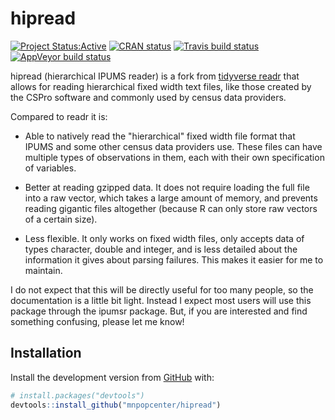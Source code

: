 # hipread

[![Project
Status:Active](http://www.repostatus.org/badges/latest/active.svg)](http://www.repostatus.org/#active)
[![CRAN status](https://www.r-pkg.org/badges/version/hipread)](https://cran.r-project.org/package=hipread)
[![Travis build status](https://travis-ci.org/mnpopcenter/hipread.svg?branch=master)](https://travis-ci.org/mnpopcenter/hipread)
[![AppVeyor build status](https://ci.appveyor.com/api/projects/status/github/mnpopcenter/hipread?branch=master&svg=true)](https://ci.appveyor.com/project/mnpopcenter/hipread)

hipread (hierarchical IPUMS reader) is a fork from 
[tidyverse readr](https://github.com/tidyverse/readr)
that allows for reading hierarchical fixed width text files, like those created 
by the CSPro software and commonly used by census data providers.

Compared to readr it is:
- Able to natively read the "hierarchical" fixed width file format that IPUMS and
  some other census data providers use. These files can have multiple types of
  observations in them, each with their own specification of variables.
  
- Better at reading gzipped data. It does not require loading the full file
  into a raw vector, which takes a large amount of memory, and prevents
  reading gigantic files altogether (because R can only store raw vectors of a 
  certain size).

- Less flexible. It only works on fixed width files, only accepts data of types
  character, double and integer, and is less detailed about the information it
  gives about parsing failures. This makes it easier for me to maintain.

I do not expect that this will be directly useful for too many people, so the
documentation is a little bit light. Instead I expect most users will use this 
package through the ipumsr package. But, if you are interested and find something 
confusing, please let me know!

## Installation

Install the development version from [GitHub](https://github.com/) with:

``` r
# install.packages("devtools")
devtools::install_github("mnpopcenter/hipread")
```
